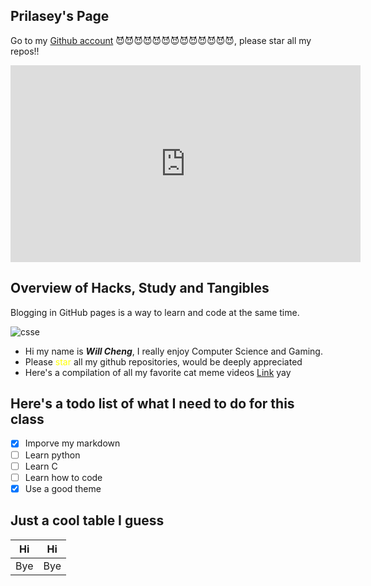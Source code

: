 ## Prilasey's Page

Go to my [Github account](https://github.com/will-w-cheng) 😈😈😈😈😈😈😈😈😈😈😈😈😈, please star all my repos!!


<iframe width="560" height="315" src="https://www.youtube.com/embed/K63R4vMwlDY" frameborder="0" allowfullscreen></iframe>



## Overview of Hacks, Study and Tangibles
Blogging in GitHub pages is a way to learn and code at the same time. 

![csse](/student/images/image.jpg)



- Hi my name is ***Will Cheng***, I really enjoy Computer Science and Gaming.
- Please <span style="color: yellow;">star</span> all my github repositories, would be deeply appreciated 
- Here's a compilation of all my favorite cat meme videos [Link](https://www.youtube.com/watch?v=D5zRI0KNQh0&ab_channel=Meowthemall) yay 


## Here's a todo list of what I need to do for this class
- [x] Imporve my markdown
- [ ] Learn python
- [ ] Learn C
- [ ] Learn how to code
- [x] Use a good theme

## Just a cool table I guess

| Hi | Hi |
| ----------- | ----------- |
| Bye | Bye |
